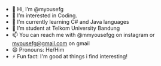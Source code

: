 - 👋 Hi, I’m @myousefg
- 👀 I’m interested in Coding.
- 🌱 I’m currently learning C# and Java languages
- 💞️ I’m student at Telkom University Bandung
- 📫 You can reach me with @mmyousefgg on instagram or myousefg@gmail.com on gmail
- 😄 Pronouns: He/Him
- ⚡ Fun fact: I'm good at things i find interesting!

<!---
myousefg/myousefg is a ✨ special ✨ repository because its `README.md` (this file) appears on your GitHub profile.
You can click the Preview link to take a look at your changes.
--->
